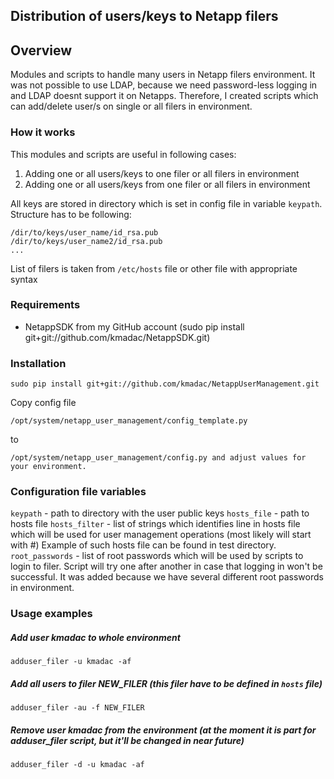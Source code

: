 ## Distribution of users/keys to Netapp filers

## Overview

Modules and scripts to handle many users in Netapp filers environment.
It was not possible to use LDAP, because we need password-less logging in and LDAP doesnt support it on Netapps.
Therefore, I created scripts which can add/delete user/s on single or all filers in environment.

### How it works

This modules and scripts are useful in following cases:

1. Adding one or all users/keys to one filer or all filers in environment
2. Adding one or all users/keys from one filer or all filers in environment

All keys are stored in directory which is set in config file in variable `keypath`. Structure has to be following:

    /dir/to/keys/user_name/id_rsa.pub
    /dir/to/keys/user_name2/id_rsa.pub
    ...

List of filers is taken from `/etc/hosts` file or other file with appropriate syntax

### Requirements

* NetappSDK from my GitHub account (sudo pip install git+git://github.com/kmadac/NetappSDK.git)

### Installation

    sudo pip install git+git://github.com/kmadac/NetappUserManagement.git

Copy config file

    /opt/system/netapp_user_management/config_template.py
to

    /opt/system/netapp_user_management/config.py and adjust values for your environment.

### Configuration file variables

`keypath` - path to directory with the user public keys
`hosts_file` - path to hosts file
`hosts_filter` - list of strings which identifies line in hosts file which will be used for user management operations (most likely will start with #)
Example of such hosts file can be found in test directory.
`root_passwords` - list of root passwords which will be used by scripts to login to filer. Script will try one after another in case that logging in won't be successful. It was added because we have several different root passwords in environment.

### Usage examples

##### Add user **kmadac** to whole environment

    adduser_filer -u kmadac -af

##### Add all users to filer **NEW_FILER** (this filer have to be defined in `hosts` file)

    adduser_filer -au -f NEW_FILER

##### Remove user **kmadac** from the environment (at the moment it is part for **adduser_filer** script, but it'll be changed in near future)

    adduser_filer -d -u kmadac -af

